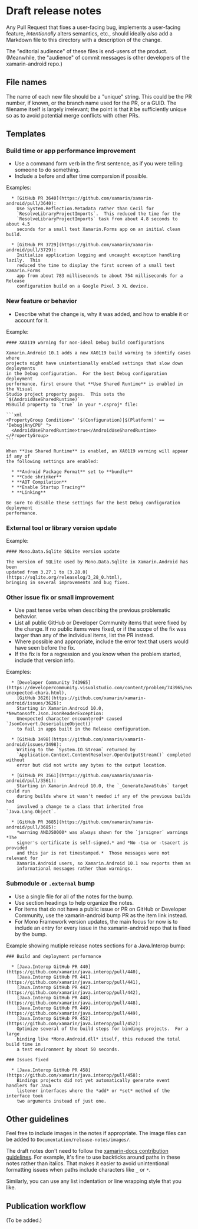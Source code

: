 # Draft release notes

Any Pull Request that fixes a user-facing bug, implements a user-facing feature,
*intentionally* alters semantics, etc., should ideally *also* add a Markdown
file to this directory with a description of the change.

The "editorial audience" of these files is end-users of the product.
(Meanwhile, the "audience" of commit messages is other developers of the
xamarin-android repo.)

## File names

The name of each new file should be a "unique" string.  This could be the PR
number, if known, or the branch name used for the PR, or a GUID.  The filename
itself is largely irrelevant; the point is that it be sufficiently unique so as
to avoid potential merge conflicts with other PRs.

## Templates

### Build time or app performance improvement

  * Use a command form verb in the first sentence, as if you were telling
    someone to do something.
  * Include a before and after time comparsion if possible.

Examples:

```
  * [GitHub PR 3640](https://github.com/xamarin/xamarin-android/pull/3640):
    Use System.Reflection.Metadata rather than Cecil for
    `ResolveLibraryProjectImports`.  This reduced the time for the
    `ResolveLibraryProjectImports` task from about 4.8 seconds to about 4.5
    seconds for a small test Xamarin.Forms app on an initial clean build.

  * [GitHub PR 3729](https://github.com/xamarin/xamarin-android/pull/3729):
    Initialize application logging and uncaught exception handling lazily.  This
    reduced the time to display the first screen of a small test Xamarin.Forms
    app from about 783 milliseconds to about 754 milliseconds for a Release
    configuration build on a Google Pixel 3 XL device.
```

### New feature or behavior

  * Describe what the change is, why it was added, and how to enable it or
    account for it.

Example:

````
#### XA0119 warning for non-ideal Debug build configurations

Xamarin.Android 10.1 adds a new XA0119 build warning to identify cases where
projects might have unintentionally enabled settings that slow down deployments
in the Debug configuration.  For the best Debug configuration deployment
performance, first ensure that **Use Shared Runtime** is enabled in the Visual
Studio project property pages.  This sets the `$(AndroidUseSharedRuntime)`
MSBuild property to `true` in your *.csproj* file:

```xml
<PropertyGroup Condition=" '$(Configuration)|$(Platform)' == 'Debug|AnyCPU' ">
  <AndroidUseSharedRuntime>true</AndroidUseSharedRuntime>
</PropertyGroup>
```

When **Use Shared Runtime** is enabled, an XA0119 warning will appear if any of
the following settings are enabled:

  * **Android Package Format** set to **bundle**
  * **Code shrinker**
  * **AOT Compilation**
  * **Enable Startup Tracing**
  * **Linking**

Be sure to disable these settings for the best Debug configuration deployment
performance.
````

### External tool or library version update

Example:

```
#### Mono.Data.Sqlite SQLite version update

The version of SQLite used by Mono.Data.Sqlite in Xamarin.Android has been
updated from 3.27.1 to [3.28.0](https://sqlite.org/releaselog/3_28_0.html),
bringing in several improvements and bug fixes.
```

### Other issue fix or small improvement

  * Use past tense verbs when describing the previous problematic behavior.
  * List all public GitHub or Developer Community items that were fixed by the
    change.  If no public items were fixed, or if the scope of the fix was
    larger than any of the individual items, list the PR instead.
  * Where possible and appropriate, include the error text that users would have
    seen before the fix.
  * If the fix is for a regression and you know when the problem started,
    include that version info.

Examples:

```
  * [Developer Community 743965](https://developercommunity.visualstudio.com/content/problem/743965/newtonsoftjsonjsonreaderexception-unexpected-chara.html),
    [GitHub 3626](https://github.com/xamarin/xamarin-android/issues/3626):
    Starting in Xamarin.Android 10.0, *Newtonsoft.Json.JsonReaderException:
    Unexpected character encountered* caused `JsonConvert.DeserializeObject()`
    to fail in apps built in the Release configuration.

  * [GitHub 3498](https://github.com/xamarin/xamarin-android/issues/3498):
    Writing to the `System.IO.Stream` returned by
    `Application.Context.ContentResolver.OpenOutputStream()` completed without
    error but did not write any bytes to the output location.

  * [GitHub PR 3561](https://github.com/xamarin/xamarin-android/pull/3561):
    Starting in Xamarin.Android 10.0, the `_GenerateJavaStubs` target could run
    during builds where it wasn't needed if any of the previous builds had
    involved a change to a class that inherited from `Java.Lang.Object`.

  * [GitHub PR 3685](https://github.com/xamarin/xamarin-android/pull/3685):
    *warning ANDJS0000* was always shown for the `jarsigner` warnings *The
    signer's certificate is self-signed.* and *No -tsa or -tsacert is provided
    and this jar is not timestamped.*  Those messages were not relevant for
    Xamarin.Android users, so Xamarin.Android 10.1 now reports them as
    informational messages rather than warnings.
```

### Submodule or `.external` bump

  * Use a single file for all of the notes for the bump.
  * Use section headings to help organize the notes.
  * For items that do not have a public issue or PR on GitHub or Developer
    Community, use the xamarin-android bump PR as the item link instead.
  * For Mono Framework version updates, the main focus for now is to include an
    entry for every issue in the xamarin-android repo that is fixed by the bump.

Example showing mutiple release notes sections for a Java.Interop bump:

```
### Build and deployment performance

  * [Java.Interop GitHub PR 440](https://github.com/xamarin/java.interop/pull/440),
    [Java.Interop GitHub PR 441](https://github.com/xamarin/java.interop/pull/441),
    [Java.Interop GitHub PR 442](https://github.com/xamarin/java.interop/pull/442),
    [Java.Interop GitHub PR 448](https://github.com/xamarin/java.interop/pull/448),
    [Java.Interop GitHub PR 449](https://github.com/xamarin/java.interop/pull/449),
    [Java.Interop GitHub PR 452](https://github.com/xamarin/java.interop/pull/452):
    Optimize several of the build steps for bindings projects.  For a large
    binding like *Mono.Android.dll* itself, this reduced the total build time in
    a test environment by about 50 seconds.

### Issues fixed

  * [Java.Interop GitHub PR 458](https://github.com/xamarin/java.interop/pull/458):
    Bindings projects did not yet automatically generate event handlers for Java
    listener interfaces where the *add* or *set* method of the interface took
    two arguments instead of just one.
```

## Other guidelines

Feel free to include images in the notes if appropriate.  The image files can be
added to `Documentation/release-notes/images/`.

The draft notes don't need to follow the [xamarin-docs contribution
guidelines][docs-guidelines].  For example, it's fine to use backticks around
paths in these notes rather than italics.  That makes it easier to avoid
unintentional formatting issues when paths include characters like `_` or `*`.

Similarly, you can use any list indentation or line wrapping style that you
like.

[docs-guidelines]: https://github.com/MicrosoftDocs/xamarin-docs/blob/live/contributing-guidelines/template.md

## Publication workflow

(To be added.)
